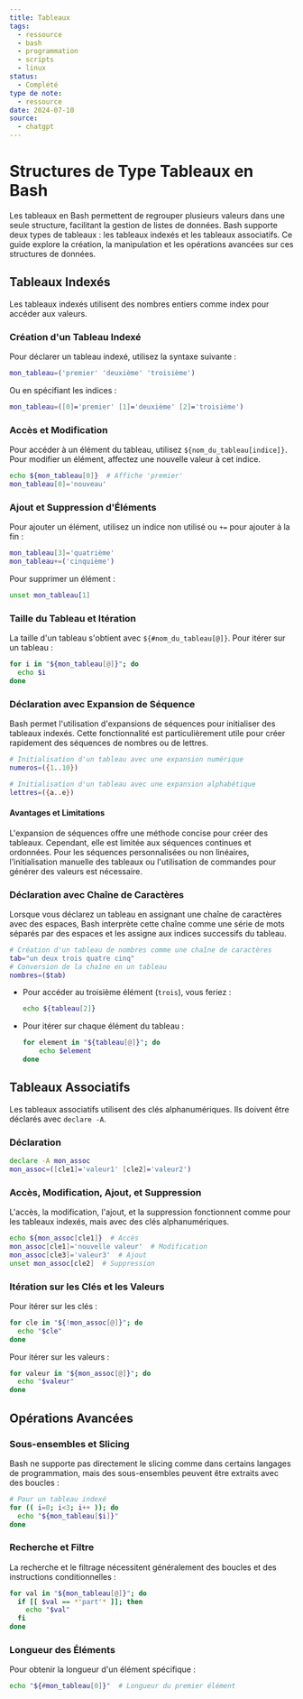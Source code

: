 ```yaml
---
title: Tableaux
tags:
  - ressource
  - bash
  - programmation
  - scripts
  - linux
status:
  - Complété
type de note:
  - ressource
date: 2024-07-10
source:
  - chatgpt
---
```

# Structures de Type Tableaux en Bash


Les tableaux en Bash permettent de regrouper plusieurs valeurs dans une seule structure, facilitant la gestion de listes de données. Bash supporte deux types de tableaux : les tableaux indexés et les tableaux associatifs. Ce guide explore la création, la manipulation et les opérations avancées sur ces structures de données.

## Tableaux Indexés

Les tableaux indexés utilisent des nombres entiers comme index pour accéder aux valeurs.

### Création d'un Tableau Indexé

Pour déclarer un tableau indexé, utilisez la syntaxe suivante :

```bash
mon_tableau=('premier' 'deuxième' 'troisième')
```

Ou en spécifiant les indices :

```bash
mon_tableau=([0]='premier' [1]='deuxième' [2]='troisième')
```

### Accès et Modification

Pour accéder à un élément du tableau, utilisez `${nom_du_tableau[indice]}`. Pour modifier un élément, affectez une nouvelle valeur à cet indice.

```bash
echo ${mon_tableau[0]}  # Affiche 'premier'
mon_tableau[0]='nouveau'
```

### Ajout et Suppression d'Éléments

Pour ajouter un élément, utilisez un indice non utilisé ou `+=` pour ajouter à la fin :

```bash
mon_tableau[3]='quatrième'
mon_tableau+=('cinquième')
```

Pour supprimer un élément :

```bash
unset mon_tableau[1]
```

### Taille du Tableau et Itération

La taille d'un tableau s'obtient avec `${#nom_du_tableau[@]}`. Pour itérer sur un tableau :

```bash
for i in "${mon_tableau[@]}"; do
  echo $i
done
```

### Déclaration avec Expansion de Séquence

Bash permet l'utilisation d'expansions de séquences pour initialiser des tableaux indexés. Cette fonctionnalité est particulièrement utile pour créer rapidement des séquences de nombres ou de lettres.

```bash
# Initialisation d'un tableau avec une expansion numérique
numeros=({1..10})

# Initialisation d'un tableau avec une expansion alphabétique
lettres=({a..e})
```

#### Avantages et Limitations

L'expansion de séquences offre une méthode concise pour créer des tableaux. Cependant, elle est limitée aux séquences continues et ordonnées. Pour les séquences personnalisées ou non linéaires, l'initialisation manuelle des tableaux ou l'utilisation de commandes pour générer des valeurs est nécessaire.

### Déclaration avec Chaîne de Caractères

Lorsque vous déclarez un tableau en assignant une chaîne de caractères avec des espaces, Bash interprète cette chaîne comme une série de mots séparés par des espaces et les assigne aux indices successifs du tableau.

```bash
# Création d'un tableau de nombres comme une chaîne de caractères
tab="un deux trois quatre cinq"
# Conversion de la chaîne en un tableau
nombres=($tab)
```
- Pour accéder au troisième élément (`trois`), vous feriez :

    ```bash
    echo ${tableau[2]}
    ```
- Pour itérer sur chaque élément du tableau :

    ```bash
    for element in "${tableau[@]}"; do
        echo $element
    done
    ```


## Tableaux Associatifs

Les tableaux associatifs utilisent des clés alphanumériques. Ils doivent être déclarés avec `declare -A`.

### Déclaration

```bash
declare -A mon_assoc
mon_assoc=([cle1]='valeur1' [cle2]='valeur2')
```

### Accès, Modification, Ajout, et Suppression

L'accès, la modification, l'ajout, et la suppression fonctionnent comme pour les tableaux indexés, mais avec des clés alphanumériques.

```bash
echo ${mon_assoc[cle1]}  # Accès
mon_assoc[cle1]='nouvelle valeur'  # Modification
mon_assoc[cle3]='valeur3'  # Ajout
unset mon_assoc[cle2]  # Suppression
```

### Itération sur les Clés et les Valeurs

Pour itérer sur les clés :

```bash
for cle in "${!mon_assoc[@]}"; do
  echo "$cle"
done
```

Pour itérer sur les valeurs :

```bash
for valeur in "${mon_assoc[@]}"; do
  echo "$valeur"
done
```

## Opérations Avancées

### Sous-ensembles et Slicing

Bash ne supporte pas directement le slicing comme dans certains langages de programmation, mais des sous-ensembles peuvent être extraits avec des boucles :

```bash
# Pour un tableau indexé
for (( i=0; i<3; i++ )); do
  echo "${mon_tableau[$i]}"
done
```

### Recherche et Filtre

La recherche et le filtrage nécessitent généralement des boucles et des instructions conditionnelles :

```bash
for val in "${mon_tableau[@]}"; do
  if [[ $val == *'part'* ]]; then
    echo "$val"
  fi
done
```

### Longueur des Éléments

Pour obtenir la longueur d'un élément spécifique :

```bash
echo "${#mon_tableau[0]}"  # Longueur du premier élément
```

